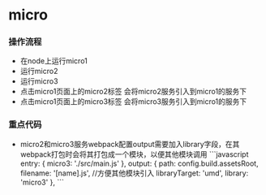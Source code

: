 # micro
<h3>操作流程</h3>
	<ul>
		<li>在node上运行micro1</li>
		<li>运行micro2</li>
		<li>运行micro3</li>
		<li>点击micro1页面上的micro2标签 会将micro2服务引入到micro1的服务下</li>
		<li>点击micro1页面上的micro3标签 会将micro3服务引入到micro1的服务下</li>
	</ul>
<h3>重点代码</h3>
<ul>
	<li>micro2和micro3服务webpack配置output需要加入library字段，在其webpack打包时会将其打包成一个模块，以便其他模块调用
	```javascript
		entry: {
		    micro3: './src/main.js'
	    },
	    output: {
		path: config.build.assetsRoot,
		filename: '[name].js',
		//方便其他模块引入
		libraryTarget: 'umd',
		library: 'micro3'
	    },
	  ```
	</li>
</ul>
